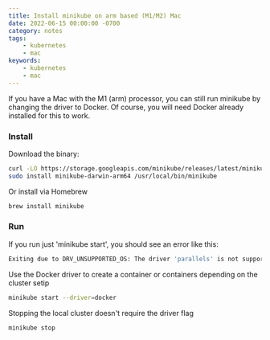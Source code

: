 ```yaml
---
title: Install minikube on arm based (M1/M2) Mac
date: 2022-06-15 00:00:00 -0700
category: notes
tags:
    - kubernetes
    - mac
keywords:
    - kubernetes
    - mac
---
```


If you have a Mac with the M1 (arm) processor, you can still run minikube by changing the driver to Docker. Of course, you will need Docker already installed for this to work.

### Install

Download the binary:
```bash
curl -LO https://storage.googleapis.com/minikube/releases/latest/minikube-darwin-arm64
sudo install minikube-darwin-arm64 /usr/local/bin/minikube
```

Or install via Homebrew
```bash
brew install minikube
```

### Run

If you run just 'minikube start', you should see an error like this:
```bash
Exiting due to DRV_UNSUPPORTED_OS: The driver 'parallels' is not supported on darwin/arm64
```

Use the Docker driver to create a container or containers depending on the cluster setip
```bash
minikube start --driver=docker
```

Stopping the local cluster doesn't require the driver flag
```bash
minikube stop
```
